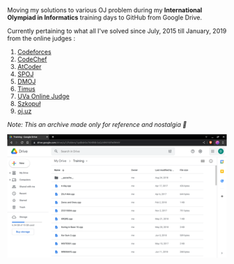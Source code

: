 Moving my solutions to various OJ problem during my **International Olympiad in Informatics** training days to GitHub from Google Drive.

Currently pertaining to what all I've solved since July, 2015 till January, 2019 from the online judges :


1. [Codeforces](https://codeforces.com/)
2. [CodeChef](https://www.codechef.com/)
3. [AtCoder](https://atcoder.jp/)
4. [SPOJ](https://www.spoj.com/)
5. [DMOJ](https://dmoj.ca/)
6. [Timus](https://acm.timus.ru/)
7. [UVa Online Judge](https://onlinejudge.org/)
8. [Szkopuł](https://szkopul.edu.pl/)
9. [oj.uz](https://oj.uz/)

*Note: This an archive made only for reference and nostalgia :smiling_face_with_three_hearts:*

![Memory in Google Drive](/assets/img/nostaliga.png "Memory in Google Drive")

